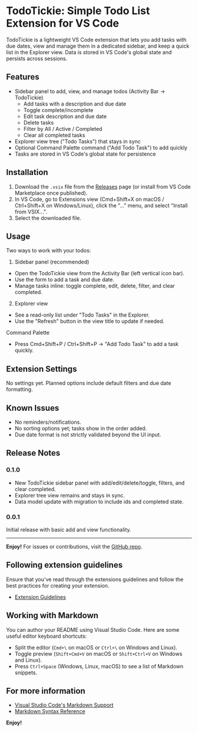 # TodoTickie: Simple Todo List Extension for VS Code

TodoTickie is a lightweight VS Code extension that lets you add tasks with due dates, view and manage them in a dedicated sidebar, and keep a quick list in the Explorer view. Data is stored in VS Code's global state and persists across sessions.

## Features
- Sidebar panel to add, view, and manage todos (Activity Bar → TodoTickie)
	- Add tasks with a description and due date
	- Toggle complete/incomplete
	- Edit task description and due date
	- Delete tasks
	- Filter by All / Active / Completed
	- Clear all completed tasks
- Explorer view tree ("Todo Tasks") that stays in sync
- Optional Command Palette command ("Add Todo Task") to add quickly
- Tasks are stored in VS Code's global state for persistence

## Installation
1. Download the `.vsix` file from the [Releases](https://github.com/Dhanithya-Beligolla/todotickie-VScode-Extention/releases) page (or install from VS Code Marketplace once published).
2. In VS Code, go to Extensions view (Cmd+Shift+X on macOS / Ctrl+Shift+X on Windows/Linux), click the "..." menu, and select "Install from VSIX...".
3. Select the downloaded file.

## Usage
Two ways to work with your todos:

1) Sidebar panel (recommended)
- Open the TodoTickie view from the Activity Bar (left vertical icon bar).
- Use the form to add a task and due date.
- Manage tasks inline: toggle complete, edit, delete, filter, and clear completed.

2) Explorer view
- See a read-only list under "Todo Tasks" in the Explorer.
- Use the "Refresh" button in the view title to update if needed.

Command Palette
- Press Cmd+Shift+P / Ctrl+Shift+P → "Add Todo Task" to add a task quickly.

## Extension Settings
No settings yet. Planned options include default filters and due date formatting.

## Known Issues
- No reminders/notifications.
- No sorting options yet; tasks show in the order added.
- Due date format is not strictly validated beyond the UI input.

## Release Notes
### 0.1.0
- New TodoTickie sidebar panel with add/edit/delete/toggle, filters, and clear completed.
- Explorer tree view remains and stays in sync.
- Data model update with migration to include ids and completed state.

### 0.0.1
Initial release with basic add and view functionality.

---

**Enjoy!** For issues or contributions, visit the [GitHub repo](https://github.com/Dhanithya-Beligolla/todotickie-VScode-Extention).

## Following extension guidelines

Ensure that you've read through the extensions guidelines and follow the best practices for creating your extension.

* [Extension Guidelines](https://code.visualstudio.com/api/references/extension-guidelines)

## Working with Markdown

You can author your README using Visual Studio Code. Here are some useful editor keyboard shortcuts:

* Split the editor (`Cmd+\` on macOS or `Ctrl+\` on Windows and Linux).
* Toggle preview (`Shift+Cmd+V` on macOS or `Shift+Ctrl+V` on Windows and Linux).
* Press `Ctrl+Space` (Windows, Linux, macOS) to see a list of Markdown snippets.

## For more information

* [Visual Studio Code's Markdown Support](http://code.visualstudio.com/docs/languages/markdown)
* [Markdown Syntax Reference](https://help.github.com/articles/markdown-basics/)

**Enjoy!**
